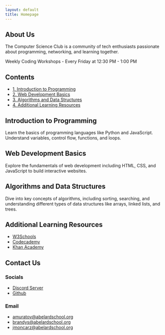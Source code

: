 ```yaml
---
layout: default
title: Homepage
---
```


## About Us
The Computer Science Club is a community of tech enthusiasts passionate about programming, networking, and learning together.

Weekly Coding Workshops - Every Friday at 12:30 PM - 1:00 PM

<section id="contents">
    <h2>Contents</h2>
    <nav>
        <ul>
            <li><a href="#intro-programming" class="btn">1. Introduction to Programming</a></li>
            <li><a href="#web-dev" class="btn">2. Web Development Basics</a></li>
            <li><a href="#algorithms" class="btn">3. Algorithms and Data Structures</a></li>
            <li><a href="#resources" class="btn">4. Additional Learning Resources</a></li>
        </ul>
    </nav>
</section>

<section id="intro-programming">
    <h2>Introduction to Programming</h2>
    <p>Learn the basics of programming languages like Python and JavaScript. Understand variables, control flow, functions, and loops.</p>
</section>

<section id="web-dev">
    <h2>Web Development Basics</h2>
    <p>Explore the fundamentals of web development including HTML, CSS, and JavaScript to build interactive websites.</p>
</section>

<section id="algorithms">
    <h2>Algorithms and Data Structures</h2>
    <p>Dive into key concepts of algorithms, including sorting, searching, and understanding different types of data structures like arrays, linked lists, and trees.</p>
</section>

<section id="resources">
    <h2>Additional Learning Resources</h2>
    <ul>
        <li><a href="https://www.w3schools.com/" target="_blank" class="btn">W3Schools</a></li>
        <li><a href="https://www.codecademy.com/" target="_blank" class="btn">Codecademy</a></li>
        <li><a href="https://www.khanacademy.org/computing/computer-programming" target="_blank" class="btn">Khan Academy</a></li>
    </ul>
</section>

<section id="contact">
    <h2>Contact Us</h2>
    <h3>Socials</h3>
        <ul>
            <li><a href="https://discord.gg/z2EEsPsTaQ" target="_blank" class="btn">Discord Server</a></li>
            <li><a href="https://github.com/Abelard-School-Computer-Science-Club" target="_blank" class="btn">Github</a></li>
        </ul>
    <h3>Email</h3>
    <ul>
        <li><a href="mailto:amuratov@abelardschool.org" target="_blank" class="btn">amuratov@abelardschool.org</a></li>
        <li><a href="mailto:brandys@abelardschool.org" target="_blank" class="btn">brandys@abelardschool.org</a></li>
        <li><a href="mailto:jmoncarz@abelardschool.org" target="_blank" class="btn">jmoncarz@abelardschool.org</a></li>
    </ul>
</section>
